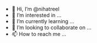 - 👋 Hi, I’m @nihatreel
- 👀 I’m interested in ...
- 🌱 I’m currently learning ...
- 💞️ I’m looking to collaborate on ...
- 📫 How to reach me ...

<!---
nihatreel/nihatreel is a ✨ special ✨ repository because its `README.md` (this file) appears on your GitHub profile.
You can click the Preview link to take a look at your changes.
--->
